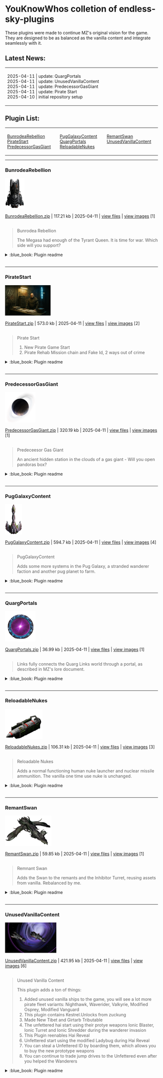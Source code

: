 # **YouKnowWhos colletion of endless-sky-plugins**

These plugins were made to continue MZ's original vision for the game. They are designed to be as balanced as the vanilla content and integrate seamlessly with it.

## Latest News:
<table><tr><td><img width="882" height="1"><br>2025-04-11 | update: QuargPortals<br>
2025-04-11 | update: UnusedVanillaContent<br>
2025-04-11 | update: PredecessorGasGiant<br>
2025-04-11 | update: Pirate Start<br>
2025-04-10 | initial repository setup<br>
<img width="882" height="1"><br></td></tr></table>

## Plugin List:<br>
<table><tr valign="top"><td><img width="294" height="1"><br>
<a href="README.md#BunrodeaRebellion">BunrodeaRebellion</a><br>
<a href="README.md#PirateStart">PirateStart</a><br>
<a href="README.md#PredecessorGasGiant">PredecessorGasGiant</a><br>
<img width="294" height="1"><br></td><td><img width="294" height="1"><br>
<a href="README.md#PugGalaxyContent">PugGalaxyContent</a><br>
<a href="README.md#QuargPortals">QuargPortals</a><br>
<a href="README.md#ReloadableNukes">ReloadableNukes</a><br>
<img width="294" height="1"><br></td><td><img width="294" height="1"><br>
<a href="README.md#RemantSwan">RemantSwan</a><br>
<a href="README.md#UnusedVanillaContent">UnusedVanillaContent</a><br>
<img width="294" height="1"><br></td></tr></table>





---

### BunrodeaRebellion

<img src="myplugins/BunrodeaRebellion/icon.png" height="100">

[BunrodeaRebellion.zip](https://github.com/geojak/YouKnowWho-s-ES-Plugins/releases/download/v1.0.0-BunrodeaRebellion/BunrodeaRebellion.zip) | 117.21 kb | 2025-04-11 | [view files](https://github.com/geojak/YouKnowWho-s-ES-Plugins/tree/main/myplugins/BunrodeaRebellion/) | <a href="res/imagemd/BunrodeaRebellion.md">view images</a> [1]<br>
<br>
>Bunrodea Rebellion
>
>The Megasa had enough of the Tyrant Queen. It is time for war. Which side will you support?

<details>
<summary>:blue_book: Plugin readme</summary>
<blockquote>Bunrodea Rebellion



The Megasa had enough of the Tyrant Queen. It is time for war. Which side will you support?

</blockquote>
</details>

<br>


---

### PirateStart

<img src="myplugins/PirateStart/icon.png" height="100">

[PirateStart.zip](https://github.com/geojak/YouKnowWho-s-ES-Plugins/releases/download/v1.0.0-PirateStart/PirateStart.zip) | 573.0 kb | 2025-04-11 | [view files](https://github.com/geojak/YouKnowWho-s-ES-Plugins/tree/main/myplugins/PirateStart/) | <a href="res/imagemd/PirateStart.md">view images</a> [2]<br>
<br>
>Pirate Start
>
>1. New Pirate Game Start
>2. Pirate Rehab Mission chain and Fake Id, 2 ways out of crime
<details>
<summary>:blue_book: Plugin readme</summary>
<blockquote>Pirate Start



1. New Pirate Game Start

2. Pirate Rehab Mission chain and Fake Id, 2 ways out of crime
</blockquote>
</details>

<br>


---

### PredecessorGasGiant

<img src="myplugins/PredecessorGasGiant/icon.png" height="100">

[PredecessorGasGiant.zip](https://github.com/geojak/YouKnowWho-s-ES-Plugins/releases/download/v1.0.0-PredecessorGasGiant/PredecessorGasGiant.zip) | 320.19 kb | 2025-04-11 | [view files](https://github.com/geojak/YouKnowWho-s-ES-Plugins/tree/main/myplugins/PredecessorGasGiant/) | <a href="res/imagemd/PredecessorGasGiant.md">view images</a> [1]<br>
<br>
>Predeceesor Gas Giant
>
>An ancient hidden station in the clouds of a gas giant - Will you open pandoras box?
<details>
<summary>:blue_book: Plugin readme</summary>
<blockquote>Predeceesor Gas Giant



An ancient hidden station in the clouds of a gas giant - Will you open pandoras box?
</blockquote>
</details>

<br>


---

### PugGalaxyContent

<img src="myplugins/PugGalaxyContent/icon.png" height="100">

[PugGalaxyContent.zip](https://github.com/geojak/YouKnowWho-s-ES-Plugins/releases/download/v1.0.0-PugGalaxyContent/PugGalaxyContent.zip) | 594.7 kb | 2025-04-11 | [view files](https://github.com/geojak/YouKnowWho-s-ES-Plugins/tree/main/myplugins/PugGalaxyContent/) | <a href="res/imagemd/PugGalaxyContent.md">view images</a> [4]<br>
<br>
>PugGalaxyContent
>
>Adds some more systems in the Pug Galaxy, a stranded wanderer faction and another pug planet to farm.

<details>
<summary>:blue_book: Plugin readme</summary>
<blockquote>PugGalaxyContent



Adds some more systems in the Pug Galaxy, a stranded wanderer faction and another pug planet to farm.

</blockquote>
</details>

<br>


---

### QuargPortals

<img src="myplugins/QuargPortals/icon.png" height="100">

[QuargPortals.zip](https://github.com/geojak/YouKnowWho-s-ES-Plugins/releases/download/v1.0.0-QuargPortals/QuargPortals.zip) | 36.99 kb | 2025-04-11 | [view files](https://github.com/geojak/YouKnowWho-s-ES-Plugins/tree/main/myplugins/QuargPortals/) | <a href="res/imagemd/QuargPortals.md">view images</a> [1]<br>
<br>
>Links fully connects the Quarg Links world through a portal, as described in MZ's lore document.
<details>
<summary>:blue_book: Plugin readme</summary>
<blockquote>This plugin adds a portal between the completed Quarg Ringworlds Hevru Hai and Giaru Gegno.

A Quarg Gatesyncher is required to use the portal and is sold by the Quarg for 90 million credits.

All vanilla Quarg ships come with a built-in Gatesyncher integrated into their hulls.
</blockquote>
</details>

<br>


---

### ReloadableNukes

<img src="myplugins/ReloadableNukes/icon.png" height="100">

[ReloadableNukes.zip](https://github.com/geojak/YouKnowWho-s-ES-Plugins/releases/download/v1.0.0-ReloadableNukes/ReloadableNukes.zip) | 106.31 kb | 2025-04-11 | [view files](https://github.com/geojak/YouKnowWho-s-ES-Plugins/tree/main/myplugins/ReloadableNukes/) | <a href="res/imagemd/ReloadableNukes.md">view images</a> [3]<br>
<br>
>Reloadable Nukes
>
>Adds a normal functioning human nuke launcher and nuclear missile ammunition. The vanilla one time use nuke is unchanged.
<details>
<summary>:blue_book: Plugin readme</summary>
<blockquote>Reloadable Nukes



Adds a normal functioning human nuke launcher and nuclear missile ammunition. The vanilla one time use nuke is unchanged.
</blockquote>
</details>

<br>


---

### RemantSwan

<img src="myplugins/RemantSwan/icon.png" height="100">

[RemantSwan.zip](https://github.com/geojak/YouKnowWho-s-ES-Plugins/releases/download/v1.0.0-RemantSwan/RemantSwan.zip) | 59.85 kb | 2025-04-11 | [view files](https://github.com/geojak/YouKnowWho-s-ES-Plugins/tree/main/myplugins/RemantSwan/) | <a href="res/imagemd/RemantSwan.md">view images</a> [1]<br>
<br>
>Remnant Swan
>
>Adds the Swan to the remants and the Inhibitor Turret, reusing assets from vanilla. Rebalanced by me.
<details>
<summary>:blue_book: Plugin readme</summary>
<blockquote>Remnant Swan



Adds the Swan to the remants and the Inhibitor Turret, reusing assets from vanilla. Rebalanced by me.
</blockquote>
</details>

<br>


---

### UnusedVanillaContent

<img src="myplugins/UnusedVanillaContent/icon.png" height="100">

[UnusedVanillaContent.zip](https://github.com/geojak/YouKnowWho-s-ES-Plugins/releases/download/v1.0.0-UnusedVanillaContent/UnusedVanillaContent.zip) | 421.95 kb | 2025-04-11 | [view files](https://github.com/geojak/YouKnowWho-s-ES-Plugins/tree/main/myplugins/UnusedVanillaContent/) | <a href="res/imagemd/UnusedVanillaContent.md">view images</a> [6]<br>
<br>
>Unused Vanilla Content
>
>This plugin adds a ton of things:
>1. Added unused vanilla ships to the game, you will see a lot more pirate fleet variants: Nighthawk, Waverider, Valkyrie, Modified Osprey, Modified Vanguard
>2. This plugin contains Kestrel.Unlocks from zuckung
>3. Made New Tibet and Girtarb Tributable
>4. The unfettered hai start using their protye weapons Ionic Blaster, Ionic Turret and Ionic Shredder during the wanderer invasion
>5. This Plugin reenables Hai Reveal
>6. Unfettered start using the modified Ladybug during Hai Reveal
>7. You can steal a Unfettered ID by boarding them, which allows you to buy the new prototype weapons
>8. You can continue to trade jump drives to the Unfettered even after you helped the Wanderers
<details>
<summary>:blue_book: Plugin readme</summary>
<blockquote>Unused Vanilla Content



This plugin adds a ton of things:

1. Added unused vanilla ships to the game, you will see a lot more pirate fleet variants: Nighthawk, Waverider, Valkyrie, Modified Osprey, Modified Vanguard

2. This plugin contains Kestrel.Unlocks from zuckung

3. Made New Tibet and Girtarb Tributable

4. The unfettered hai start using their protye weapons Ionic Blaster, Ionic Turret and Ionic Shredder during the wanderer invasion

5. This Plugin reenables Hai Reveal

6. Unfettered start using the modified Ladybug during Hai Reveal

7. You can steal a Unfettered ID by boarding them, which allows you to buy the new prototype weapons

8. You can continue to trade jump drives to the Unfettered even after you helped the Wanderers
</blockquote>
</details>

<br>
